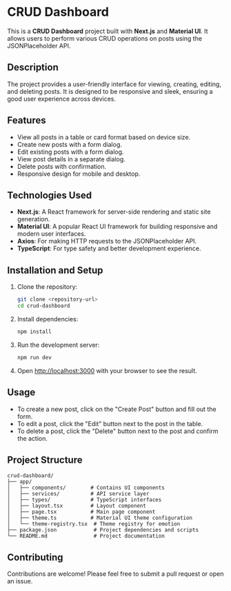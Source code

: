 # CRUD Dashboard

This is a **CRUD Dashboard** project built with **Next.js** and **Material UI**. It allows users to perform various CRUD operations on posts using the JSONPlaceholder API.

## Description

The project provides a user-friendly interface for viewing, creating, editing, and deleting posts. It is designed to be responsive and sleek, ensuring a good user experience across devices.

## Features
- View all posts in a table or card format based on device size.
- Create new posts with a form dialog.
- Edit existing posts with a form dialog.
- View post details in a separate dialog.
- Delete posts with confirmation.
- Responsive design for mobile and desktop.

## Technologies Used
- **Next.js**: A React framework for server-side rendering and static site generation.
- **Material UI**: A popular React UI framework for building responsive and modern user interfaces.
- **Axios**: For making HTTP requests to the JSONPlaceholder API.
- **TypeScript**: For type safety and better development experience.

## Installation and Setup
1. Clone the repository:
   ```bash
   git clone <repository-url>
   cd crud-dashboard
   ```
2. Install dependencies:
   ```bash
   npm install
   ```
3. Run the development server:
   ```bash
   npm run dev
   ```
4. Open [http://localhost:3000](http://localhost:3000) with your browser to see the result.

## Usage
- To create a new post, click on the "Create Post" button and fill out the form.
- To edit a post, click the "Edit" button next to the post in the table.
- To delete a post, click the "Delete" button next to the post and confirm the action.

## Project Structure
```
crud-dashboard/
├── app/
│   ├── components/        # Contains UI components
│   ├── services/          # API service layer
│   ├── types/             # TypeScript interfaces
│   ├── layout.tsx         # Layout component
│   ├── page.tsx           # Main page component
│   ├── theme.ts           # Material UI theme configuration
│   └── theme-registry.tsx  # Theme registry for emotion
├── package.json            # Project dependencies and scripts
└── README.md               # Project documentation
```

## Contributing
Contributions are welcome! Please feel free to submit a pull request or open an issue.

